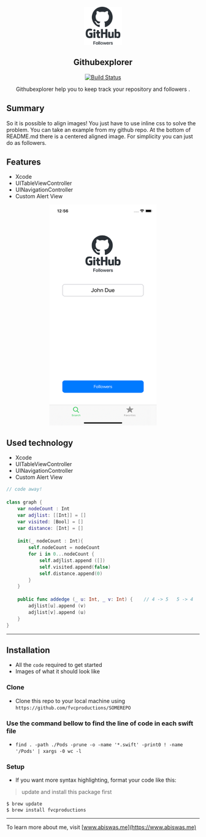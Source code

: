 
<p align = "center"> 
<img src="githubexplorer/Assets.xcassets/gh-logo.imageset/gh-logo@3x.png"  width ="100" height="100" >
</p>
<div align="center">
 <h2> Githubexplorer </h2>
</div>
<p align = "center"> 
<a href="https://github.com/amitbiswas1992/githubexplorer"><img src="https://travis-ci.com/slatedocs/slate.svg?branch=master" alt="Build Status"></a>
</p>

<p align="center">Githubexplorer help you to keep track your repository and followers .</p>
 

## Summary

So it is possible to align images! You just have to use inline css to solve the problem. You can take an example from my github repo. At the bottom of README.md there is a centered aligned image. For simplicity you can just do as followers.

## Features 

* Xcode 
* UITableViewController
* UINavigationController
* Custom Alert View

<p align = "center"> 
<img src="githubexplorer/Assets.xcassets/screenshot_1.imageset/screenshot_1.png"  width ="280" height="575" >
</p>

## Used technology 

* Xcode 
* UITableViewController
* UINavigationController
* Custom Alert View

```swift
// code away!

class graph {
    var nodeCount : Int
    var adjlist: [[Int]] = []
    var visited: [Bool] = []
    var distance: [Int] = []
    
    init(_ nodeCount : Int){
        self.nodeCount = nodeCount
        for i in 0...nodeCount {
            self.adjlist.append ([])
            self.visited.append(false)
            self.distance.append(0)
        }
    }
    
    public func addedge (_ u: Int, _ v: Int) {    // 4 -> 5   5 -> 4
        adjlist[u].append (v)
        adjlist[v].append (u)
    }
}
```

---

## Installation

- All the `code` required to get started
- Images of what it should look like

### Clone

- Clone this repo to your local machine using `https://github.com/fvcproductions/SOMEREPO`

### Use the command bellow to find the line of code in each swift file 

-   `find . -path ./Pods -prune -o -name '*.swift' -print0 ! -name '/Pods' | xargs -0 wc -l`

### Setup

- If you want more syntax highlighting, format your code like this:

> update and install this package first

```shell
$ brew update
$ brew install fvcproductions
```

___

To learn more about me, visit [www.abiswas.me](https://www.abiswas.me) 
